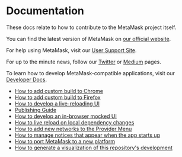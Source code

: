# Documentation

These docs relate to how to contribute to the MetaMask project itself.

You can find the latest version of MetaMask on [our official website](https://metamask.io/).

For help using MetaMask, visit our [User Support Site](https://metamask.zendesk.com/hc/en-us).

For up to the minute news, follow our [Twitter](https://twitter.com/metamask_io) or [Medium](https://medium.com/metamask) pages.

To learn how to develop MetaMask-compatible applications, visit our [Developer Docs](https://metamask.github.io/metamask-docs/).

- [How to add custom build to Chrome](./add-to-chrome.md)
- [How to add custom build to Firefox](./add-to-firefox.md)
- [How to develop a live-reloading UI](./ui-dev-mode.md)
- [Publishing Guide](./publishing.md)
- [How to develop an in-browser mocked UI](./ui-mock-mode.md)
- [How to live reload on local dependency changes](./developing-on-deps.md)
- [How to add new networks to the Provider Menu](./adding-new-networks.md)
- [How to manage notices that appear when the app starts up](./notices.md)
- [How to port MetaMask to a new platform](./porting_to_new_environment.md)
- [How to generate a visualization of this repository's development](./development-visualization.md)
